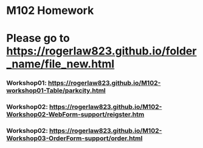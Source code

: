 # M102 Homework
# Please go to https://rogerlaw823.github.io/folder_name/file_new.html

### Workshop01: https://rogerlaw823.github.io/M102-workshop01-Table/parkcity.html

### Workshop02: https://rogerlaw823.github.io/M102-Workshop02-WebForm-support/reigster.htm

### Workshop02: https://rogerlaw823.github.io/M102-Workshop03-OrderForm-support/order.html
